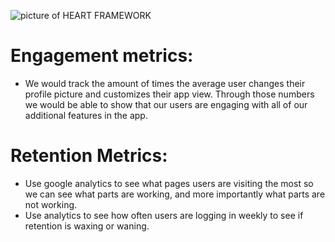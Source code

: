 ![picture of HEART FRAMEWORK]([https://github.com/Xander583/Blockbuster-Battle/blob/main/test/HEART.jpg])


# Engagement metrics: 
  - We would track the amount of times the average user changes their profile picture and customizes their app view. Through those numbers we would be able to show that our users are engaging with all of our additional features in the app.

# Retention Metrics:
  - Use google analytics to see what pages users are visiting the most so we can see what parts are working, and more importantly what parts are not working.
  - Use analytics to see how often users are logging in weekly to see if retention is waxing or waning.
